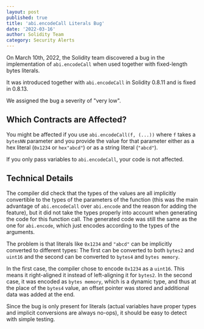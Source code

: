 ```yaml
---
layout: post
published: true
title: 'abi.encodeCall Literals Bug'
date: '2022-03-16'
author: Solidity Team
category: Security Alerts
---
```


On March 10th, 2022, the Solidity team discovered a bug in the implementation of
``abi.encodeCall`` when used together with fixed-length bytes literals.

It was introduced together with ``abi.encodeCall`` in Solidity 0.8.11 and is fixed in 0.8.13.

We assigned the bug a severity of "very low".

## Which Contracts are Affected?

You might be affected if you use ``abi.encodeCall(f, (...))`` where ``f`` takes a
``bytesNN`` parameter and you provide the value for that parameter either as a
hex literal (``0x1234`` or ``hex"abcd"``) or
as a string literal (``"abcd"``).

If you only pass variables to ``abi.encodeCall``, your code is not affected.

## Technical Details

The compiler did check that the types of the values are all implicitly convertible
to the types of the parameters of the function (this was the main advantage of
``abi.encodeCall`` over ``abi.encode`` and the reason for adding the feature),
but it did not take the types properly into account when generating the code for
this function call. The generated code was still the same as the one for
``abi.encode``, which just encodes according to the types of the arguments.

The problem is that literals like ``0x1234`` and ``"abcd"`` can be implicitly converted to
different types: The first can be converted to both ``bytes2`` and ``uint16`` and the
second can be converted to ``bytes4`` and ``bytes memory``.

In the first case, the compiler chose to encode ``0x1234`` as a ``uint16``. This means it
right-aligned it instead of left-aligning it for ``bytes2``. In the second case, it
was encoded as ``bytes memory``, which is a dynamic type, and thus at the place of
the ``bytes4`` value, an offset pointer was stored and additional data was added at the end.

Since the bug is only present for literals (actual variables have proper types and
implicit conversions are always no-ops), it should be easy to detect with simple testing.
